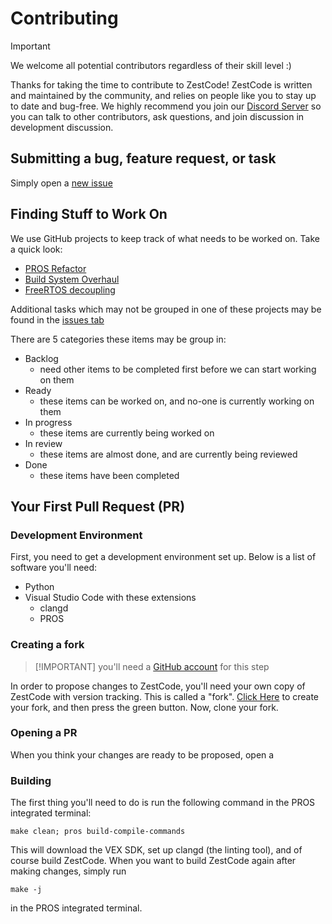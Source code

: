 # Contributing

> [!IMPORTANT]
> We welcome all potential contributors regardless of their skill level :)

Thanks for taking the time to contribute to ZestCode! ZestCode is written and maintained by the community, and relies on people like you to stay up to date and bug-free.
We highly recommend you join our [Discord Server](https://discord.gg/vNMXCvVwdY) so you can talk to other contributors, ask questions, and join discussion in development discussion.

## Submitting a bug, feature request, or task

Simply open a [new issue](https://github.com/ZestCommunity/ZestCode/issues/new)

## Finding Stuff to Work On

We use GitHub projects to keep track of what needs to be worked on. Take a quick look:

- [PROS Refactor](https://github.com/orgs/ZestCommunity/projects/8)
- [Build System Overhaul](https://github.com/orgs/ZestCommunity/projects/1)
- [FreeRTOS decoupling](https://github.com/orgs/ZestCommunity/projects/5)

Additional tasks which may not be grouped in one of these projects may be found in the [issues tab](https://github.com/ZestCommunity/ZestCode/issues)

There are 5 categories these items may be group in:
- Backlog
  - need other items to be completed first before we can start working on them
- Ready
  - these items can be worked on, and no-one is currently working on them
- In progress
  - these items are currently being worked on
- In review
  - these items are almost done, and are currently being reviewed
- Done
  - these items have been completed

## Your First Pull Request (PR)

### Development Environment

First, you need to get a development environment set up. Below is a list of software you'll need:

- Python
- Visual Studio Code with these extensions
  - clangd
  - PROS

### Creating a fork

> [!IMPORTANT] you'll need a [GitHub account](https://github.com/) for this step

In order to propose changes to ZestCode, you'll need your own copy of ZestCode with version tracking. This is called a "fork". [Click Here](https://github.com/ZestCommunity/ZestCode/fork) to create your fork, and then press the green button. Now, clone your fork.

### Opening a PR

When you think your changes are ready to be proposed, open a 

### Building

The first thing you'll need to do is run the following command in the PROS integrated terminal:

```
make clean; pros build-compile-commands
```

This will download the VEX SDK, set up clangd (the linting tool), and of course build ZestCode. When you want to build ZestCode again after making changes, simply run

```
make -j
```

in the PROS integrated terminal.